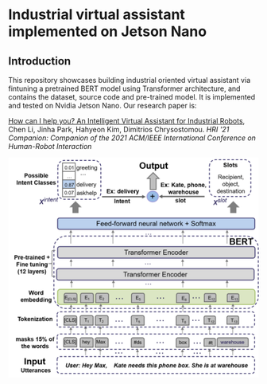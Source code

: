 # Industrial virtual assistant implemented on Jetson Nano

## Introduction
This repository showcases building industrial oriented virtual assistant via fintuning a pretrained BERT model using Transformer architecture, and contains the dataset, source code and pre-trained model. It is implemented and tested on
Nvidia Jetson Nano. Our research paper is:

[How can I help you? An Intelligent Virtual Assistant for Industrial Robots](https://dl.acm.org/doi/10.1145/3434074.3447163), 
 Chen Li, Jinha Park, Hahyeon Kim, Dimitrios Chrysostomou. *HRI '21 Companion: Companion of the 2021 ACM/IEEE International Conference on Human-Robot Interaction*

![bert](https://github.com/lcroy/Jetson_nano/blob/main/Image/BERT.png)